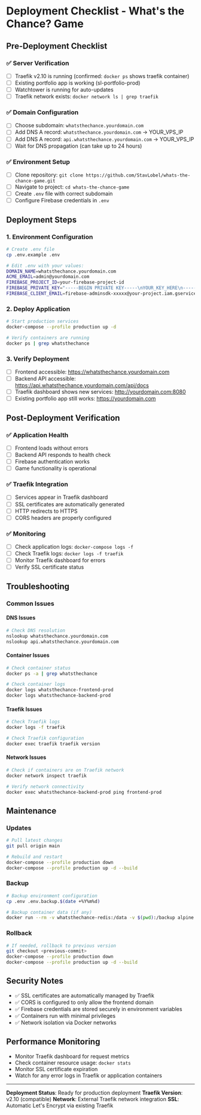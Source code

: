 # Deployment Checklist - What's the Chance? Game

## Pre-Deployment Checklist

### ✅ Server Verification

- [ ] Traefik v2.10 is running (confirmed: `docker ps` shows traefik container)
- [ ] Existing portfolio app is working (sl-portfolio-prod)
- [ ] Watchtower is running for auto-updates
- [ ] Traefik network exists: `docker network ls | grep traefik`

### ✅ Domain Configuration

- [ ] Choose subdomain: `whatsthechance.yourdomain.com`
- [ ] Add DNS A record: `whatsthechance.yourdomain.com` → YOUR_VPS_IP
- [ ] Add DNS A record: `api.whatsthechance.yourdomain.com` → YOUR_VPS_IP
- [ ] Wait for DNS propagation (can take up to 24 hours)

### ✅ Environment Setup

- [ ] Clone repository: `git clone https://github.com/StavLobel/whats-the-chance-game.git`
- [ ] Navigate to project: `cd whats-the-chance-game`
- [ ] Create `.env` file with correct subdomain
- [ ] Configure Firebase credentials in `.env`

## Deployment Steps

### 1. Environment Configuration

```bash
# Create .env file
cp .env.example .env

# Edit .env with your values:
DOMAIN_NAME=whatsthechance.yourdomain.com
ACME_EMAIL=admin@yourdomain.com
FIREBASE_PROJECT_ID=your-firebase-project-id
FIREBASE_PRIVATE_KEY="-----BEGIN PRIVATE KEY-----\nYOUR_KEY_HERE\n-----END PRIVATE KEY-----"
FIREBASE_CLIENT_EMAIL=firebase-adminsdk-xxxxx@your-project.iam.gserviceaccount.com
```

### 2. Deploy Application

```bash
# Start production services
docker-compose --profile production up -d

# Verify containers are running
docker ps | grep whatsthechance
```

### 3. Verify Deployment

- [ ] Frontend accessible: https://whatsthechance.yourdomain.com
- [ ] Backend API accessible: https://api.whatsthechance.yourdomain.com/api/docs
- [ ] Traefik dashboard shows new services: http://yourdomain.com:8080
- [ ] Existing portfolio app still works: https://yourdomain.com

## Post-Deployment Verification

### ✅ Application Health

- [ ] Frontend loads without errors
- [ ] Backend API responds to health check
- [ ] Firebase authentication works
- [ ] Game functionality is operational

### ✅ Traefik Integration

- [ ] Services appear in Traefik dashboard
- [ ] SSL certificates are automatically generated
- [ ] HTTP redirects to HTTPS
- [ ] CORS headers are properly configured

### ✅ Monitoring

- [ ] Check application logs: `docker-compose logs -f`
- [ ] Check Traefik logs: `docker logs -f traefik`
- [ ] Monitor Traefik dashboard for errors
- [ ] Verify SSL certificate status

## Troubleshooting

### Common Issues

#### DNS Issues

```bash
# Check DNS resolution
nslookup whatsthechance.yourdomain.com
nslookup api.whatsthechance.yourdomain.com
```

#### Container Issues

```bash
# Check container status
docker ps -a | grep whatsthechance

# Check container logs
docker logs whatsthechance-frontend-prod
docker logs whatsthechance-backend-prod
```

#### Traefik Issues

```bash
# Check Traefik logs
docker logs -f traefik

# Check Traefik configuration
docker exec traefik traefik version
```

#### Network Issues

```bash
# Check if containers are on Traefik network
docker network inspect traefik

# Verify network connectivity
docker exec whatsthechance-backend-prod ping frontend-prod
```

## Maintenance

### Updates

```bash
# Pull latest changes
git pull origin main

# Rebuild and restart
docker-compose --profile production down
docker-compose --profile production up -d --build
```

### Backup

```bash
# Backup environment configuration
cp .env .env.backup.$(date +%Y%m%d)

# Backup container data (if any)
docker run --rm -v whatsthechance-redis:/data -v $(pwd):/backup alpine tar czf /backup/redis-backup-$(date +%Y%m%d).tar.gz -C /data .
```

### Rollback

```bash
# If needed, rollback to previous version
git checkout <previous-commit>
docker-compose --profile production down
docker-compose --profile production up -d --build
```

## Security Notes

- ✅ SSL certificates are automatically managed by Traefik
- ✅ CORS is configured to only allow the frontend domain
- ✅ Firebase credentials are stored securely in environment variables
- ✅ Containers run with minimal privileges
- ✅ Network isolation via Docker networks

## Performance Monitoring

- Monitor Traefik dashboard for request metrics
- Check container resource usage: `docker stats`
- Monitor SSL certificate expiration
- Watch for any error logs in Traefik or application containers

---

**Deployment Status**: Ready for production deployment
**Traefik Version**: v2.10 (compatible)
**Network**: External Traefik network integration
**SSL**: Automatic Let's Encrypt via existing Traefik
